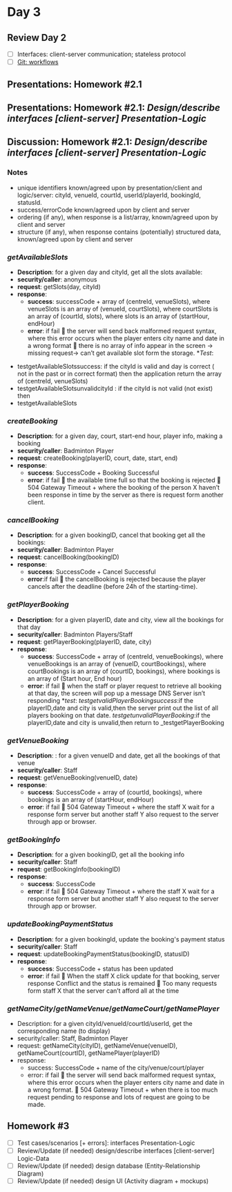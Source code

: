 # Day 3
## Review Day 2
- [ ] Interfaces: client-server communication; stateless protocol
- [ ] [Git: workflows](https://www.atlassian.com/git/tutorials/comparing-workflows)

## Presentations: Homework #2.1
## Presentations: Homework #2.1: _Design/describe interfaces [client-server] Presentation-Logic_

## Discussion: Homework #2.1: _Design/describe interfaces [client-server] Presentation-Logic_

### Notes
* unique identifiers known/agreed upon by presentation/client and 
logic/server: cityId, venueId, courtId, userId/playerId, bookingId, statusId.
* success/errorCode known/agreed upon by client and server
* ordering (if any), when response is a list/array, known/agreed upon by client and server
* structure (if any), when response contains (potentially) structured data,
known/agreed upon by client and server
### _getAvailableSlots_
* __Description__: for a given day and cityId, get all the slots available:
* __security/caller__: anonymous
* __request__: getSlots(day, cityId)
* __response__: 
  * __success__: successCode + array of (centreId, venueSlots), where
venueSlots is an array of (venueId, courtSlots), where
courtSlots is an array of (courtId, slots), where
slots is an array of (startHour, endHour)
  * __error__: if fail
	 the server will send back malformed request syntax, where this error occurs when the player enters city name and date in a wrong format 
	 there is no array of info appear in the screen -> missing request-> can’t get available slot form the storage.
*_Test_:
- testgetAvailableSlotssuccess: if the cityId is valid and day is correct ( not in the past or in correct format) then the application return the array of (centreId, venueSlots)
- testgetAvailableSlotsunvalidcityId : if the cityId is not valid (not exist) then 
- testgetAvailableSlots
### _createBooking_
* __Description__: for a given day, court, start-end hour, player info, making a booking
* __security/caller__: Badminton Player
* __request__: createBooking(playerID, court, date, start, end)
* __response__: 
  * __success__: SuccessCode + Booking Successful
  * __error__:  if fail
	 the available time full so that the booking is rejected
	504 Gateway Timeout + where the booking of the person X haven’t been response in time by the server as there is request form another client.

### _cancelBooking_
* __Description__: for a given bookingID, cancel that booking
get all the bookings:
* __security/caller__: Badminton Player
* __request__: cancelBooking(bookingID)
* __response__: 
  * __success__: SuccessCode + Cancel Successful
  * __error__:if fail 
	 the cancelBooking is rejected because the player cancels after the deadline (before 24h of the starting-time).

### _getPlayerBooking_
* __Description__: for a given playerID, date and city, view all the bookings for that day
* __security/caller__: Badminton Players/Staff
* __request__: getPlayerBooking(playerID, date, city)
* __response__: 
  * __success__: SuccessCode + array of (centreId, venueBookings), where venueBookings is an array of (venueID, courtBookings), where courtBookings is an array of (courtID, bookings), where bookings is an array of (Start hour, End hour)
  * __error__:  if fail
	 when the staff or player request to retrieve all booking at that day, the screen will pop up a message DNS Server isn’t responding
*_test_:
_testgetvalidPlayerBookingsuccess_:if the playerID,date and city is valid,then the server print out the list of all players booking on that date.
_testgetunvalidPlayerBooking_:if the playerID,date and city is unvalid,then return to 
_testgetPlayerBooking

### _getVenueBooking_
* __Description__: : for a given venueID and date, get all the bookings of that venue
* __security/caller__: Staff
* __request__: getVenueBooking(venueID, date)
* __response__: 
  * __success__: SuccessCode + array of (courtId, bookings), where bookings is an array of (startHour, endHour)
  * __error__: if fail
	504 Gateway Timeout + where the staff X wait for a response form server but another staff Y also request to the server through app or browser.

### _getBookingInfo_
* __Description__: for a given bookingID, get all the booking info
* __security/caller__: Staff
* __request__: getBookingInfo(bookingID)
* __response__: 
  * __success__: SuccessCode
  * __error__: if fail
	504 Gateway Timeout + where the staff X wait for a response form server but another staff Y also request to the server through app or browser.

### _updateBookingPaymentStatus_
* __Description__: for a given bookingId, update the booking's 
payment status
* __security/caller__: Staff
* __request__: updateBookingPaymentStatus(bookingID, statusID)
* __response__: 
  * __success__: SuccessCode + status has been updated
  * __error__: if fail
	When the staff X click update for that booking, server response Conflict and the status is remained
	Too many requests form staff X that the server can’t afford all at the time

### _getNameCity_/_getNameVenue_/_getNameCourt_/_getNamePlayer_
* Description: for a given cityId/venueId/courtId/userId, get the corresponding name (to display)
* security/caller: Staff, Badminton Player
* request: getNameCity(cityID), getNameVenue(venueID), getNameCourt(courtID), getNamePlayer(playerID)
* response: 
  * success: SuccessCode + name of the city/venue/court/player
  * error: if fail
	the server will send back malformed request syntax, where this error occurs when the player enters city name and date in a wrong format.
	504 Gateway Timeout + when there is too much request pending to response and lots of request are going to be made.

## Homework #3
- [ ] Test cases/scenarios [+ errors]: interfaces Presentation-Logic
- [ ] Review/Update (if needed) design/describe interfaces [client-server] 
Logic-Data 
- [ ] Review/Update (if needed) design database (Entity-Relationship Diagram)
- [ ] Review/Update (if needed) design UI (Activity diagram + mockups)
